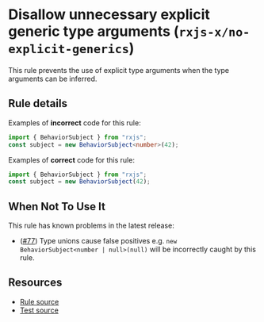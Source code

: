 # Disallow unnecessary explicit generic type arguments (`rxjs-x/no-explicit-generics`)

<!-- end auto-generated rule header -->

This rule prevents the use of explicit type arguments when the type arguments can be inferred.

## Rule details

Examples of **incorrect** code for this rule:

```ts
import { BehaviorSubject } from "rxjs";
const subject = new BehaviorSubject<number>(42);
```

Examples of **correct** code for this rule:

```ts
import { BehaviorSubject } from "rxjs";
const subject = new BehaviorSubject(42);
```

## When Not To Use It

This rule has known problems in the latest release:

- ([#77](https://github.com/JasonWeinzierl/eslint-plugin-rxjs-x/issues/77)) Type unions cause false positives e.g. `new BehaviorSubject<number | null>(null)` will be incorrectly caught by this rule.

## Resources

- [Rule source](/src/rules/no-explicit-generics.ts)
- [Test source](/tests/rules/no-explicit-generics.test.ts)
